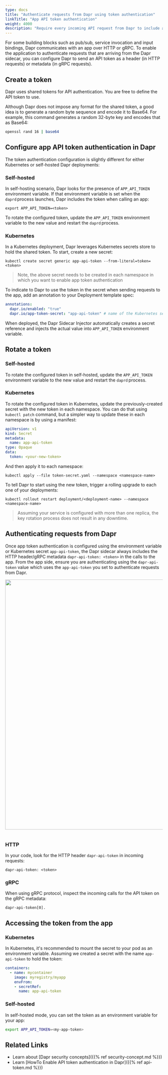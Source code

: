 ```yaml
---
type: docs
title: "Authenticate requests from Dapr using token authentication"
linkTitle: "App API token authentication"
weight: 4000
description: "Require every incoming API request from Dapr to include an authentication token"
---
```


For some building blocks such as pub/sub, service invocation and input bindings, Dapr communicates with an app over HTTP or gRPC.
To enable the application to authenticate requests that are arriving from the Dapr sidecar, you can configure Dapr to send an API token as a header (in HTTP requests) or metadata (in gRPC requests).

## Create a token

Dapr uses shared tokens for API authentication. You are free to define the API token to use.

Although Dapr does not impose any format for the shared token, a good idea is to generate a random byte sequence and encode it to Base64. For example, this command generates a random 32-byte key and encodes that as Base64:

```sh
openssl rand 16 | base64
```

## Configure app API token authentication in Dapr

The token authentication configuration is slightly different for either Kubernetes or self-hosted Dapr deployments:

### Self-hosted

In self-hosting scenario, Dapr looks for the presence of `APP_API_TOKEN` environment variable. If that environment variable is set when the `daprd` process launches, Dapr includes the token when calling an app:

```shell
export APP_API_TOKEN=<token>
```

To rotate the configured token, update the `APP_API_TOKEN` environment variable to the new value and restart the `daprd` process.

### Kubernetes

In a Kubernetes deployment, Dapr leverages Kubernetes secrets store to hold the shared token. To start, create a new secret:

```shell
kubectl create secret generic app-api-token --from-literal=token=<token>
```

> Note, the above secret needs to be created in each namespace in which you want to enable app token authentication

To indicate to Dapr to use the token in the secret when sending requests to the app, add an annotation to your Deployment template spec:

```yaml
annotations:
  dapr.io/enabled: "true"
  dapr.io/app-token-secret: "app-api-token" # name of the Kubernetes secret
```

When deployed, the Dapr Sidecar Injector automatically creates a secret reference and injects the actual value into `APP_API_TOKEN` environment variable.

## Rotate a token

### Self-hosted

To rotate the configured token in self-hosted, update the `APP_API_TOKEN` environment variable to the new value and restart the `daprd` process.

### Kubernetes

To rotate the configured token in Kubernetes, update the previously-created secret with the new token in each namespace. You can do that using `kubectl patch` command, but a simpler way to update these in each namespace is by using a manifest:

```yaml
apiVersion: v1
kind: Secret
metadata:
  name: app-api-token
type: Opaque
data:
  token: <your-new-token>
```

And then apply it to each namespace:

```shell
kubectl apply --file token-secret.yaml --namespace <namespace-name>
```

To tell Dapr to start using the new token, trigger a rolling upgrade to each one of your deployments:

```shell
kubectl rollout restart deployment/<deployment-name> --namespace <namespace-name>
```

> Assuming your service is configured with more than one replica, the key rotation process does not result in any downtime.

## Authenticating requests from Dapr

Once app token authentication is configured using the environment variable or Kubernetes secret `app-api-token`, the Dapr sidecar always includes the HTTP header/gRPC metadata `dapr-api-token: <token>` in the calls to the app. From the app side, ensure you are authenticating using the `dapr-api-token` value which uses the `app-api-token` you set to authenticate requests from Dapr.

<img src="/images/tokens-auth.png" width=800 style="padding-bottom:15px;">

### HTTP

In your code, look for the HTTP header `dapr-api-token` in incoming requests:

```text
dapr-api-token: <token>
```

### gRPC

When using gRPC protocol, inspect the incoming calls for the API token on the gRPC metadata:

```text
dapr-api-token[0].
```

## Accessing the token from the app

### Kubernetes

In Kubernetes, it's recommended to mount the secret to your pod as an environment variable.
Assuming we created a secret with the name `app-api-token` to hold the token:

```yaml
containers:
  - name: mycontainer
    image: myregistry/myapp
    envFrom:
    - secretRef:
      name: app-api-token
```

### Self-hosted

In self-hosted mode, you can set the token as an environment variable for your app:

```sh
export APP_API_TOKEN=<my-app-token>
```

## Related Links

- Learn about [Dapr security concepts]({{% ref security-concept.md %}})
- Learn [HowTo Enable API token authentication in Dapr]({{% ref api-token.md %}})
